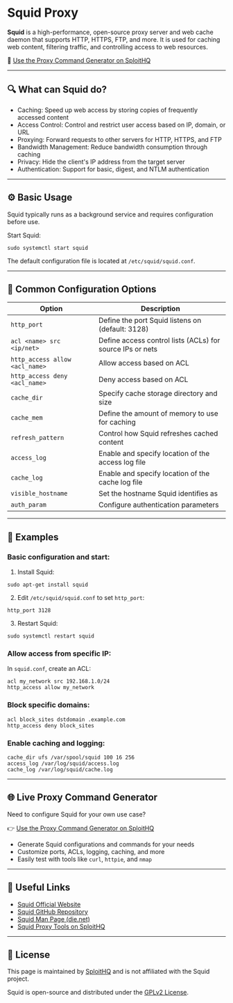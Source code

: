 # Squid Proxy

**Squid** is a high-performance, open-source proxy server and web cache daemon that supports HTTP, HTTPS, FTP, and more. It is used for caching web content, filtering traffic, and controlling access to web resources.

🔗 [Use the Proxy Command Generator on SploitHQ](https://sploithq.com/proxy)

---

## 🔍 What can Squid do?

- Caching: Speed up web access by storing copies of frequently accessed content
- Access Control: Control and restrict user access based on IP, domain, or URL
- Proxying: Forward requests to other servers for HTTP, HTTPS, and FTP
- Bandwidth Management: Reduce bandwidth consumption through caching
- Privacy: Hide the client's IP address from the target server
- Authentication: Support for basic, digest, and NTLM authentication

---

## ⚙️ Basic Usage

Squid typically runs as a background service and requires configuration before use.

Start Squid:
```
sudo systemctl start squid
```

The default configuration file is located at `/etc/squid/squid.conf`.

---

## 🧰 Common Configuration Options

| Option                         | Description                                                |
|---------------------------------|------------------------------------------------------------|
| `http_port`                     | Define the port Squid listens on (default: 3128)            |
| `acl <name> src <ip/net>`       | Define access control lists (ACLs) for source IPs or nets |
| `http_access allow <acl_name>`  | Allow access based on ACL                                |
| `http_access deny <acl_name>`   | Deny access based on ACL                                  |
| `cache_dir`                     | Specify cache storage directory and size                   |
| `cache_mem`                     | Define the amount of memory to use for caching             |
| `refresh_pattern`               | Control how Squid refreshes cached content                 |
| `access_log`                    | Enable and specify location of the access log file         |
| `cache_log`                     | Enable and specify location of the cache log file          |
| `visible_hostname`              | Set the hostname Squid identifies as                       |
| `auth_param`                    | Configure authentication parameters                       |

---

## 🧪 Examples

### Basic configuration and start:
1. Install Squid:
```
sudo apt-get install squid
```

2. Edit `/etc/squid/squid.conf` to set `http_port`:
```
http_port 3128
```

3. Restart Squid:
```
sudo systemctl restart squid
```

### Allow access from specific IP:
In `squid.conf`, create an ACL:
```
acl my_network src 192.168.1.0/24
http_access allow my_network
```

### Block specific domains:
```
acl block_sites dstdomain .example.com
http_access deny block_sites
```

### Enable caching and logging:
```
cache_dir ufs /var/spool/squid 100 16 256
access_log /var/log/squid/access.log
cache_log /var/log/squid/cache.log
```

---

## 🌐 Live Proxy Command Generator

Need to configure Squid for your own use case?

👉 [Use the Proxy Command Generator on SploitHQ](https://sploithq.com/proxy)

- Generate Squid configurations and commands for your needs
- Customize ports, ACLs, logging, caching, and more
- Easily test with tools like `curl`, `httpie`, and `nmap`

---

## 🔗 Useful Links

- [Squid Official Website](http://www.squid-cache.org/)
- [Squid GitHub Repository](https://github.com/squid-cache/squid)
- [Squid Man Page (die.net)](https://linux.die.net/man/5/squid.conf)
- [Squid Proxy Tools on SploitHQ](https://sploithq.com/proxy)

---

## 📄 License

This page is maintained by [SploitHQ](https://sploithq.com) and is not affiliated with the Squid project.

Squid is open-source and distributed under the [GPLv2 License](https://www.gnu.org/licenses/old-licenses/gpl-2.0.html).
